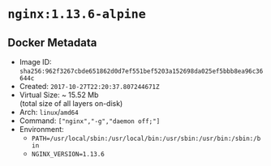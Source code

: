 # `nginx:1.13.6-alpine`

## Docker Metadata

- Image ID: `sha256:962f3267cbde651862d0d7ef551bef5203a152698da025ef5bbb8ea96c36644c`
- Created: `2017-10-27T22:20:37.807244671Z`
- Virtual Size: ~ 15.52 Mb  
  (total size of all layers on-disk)
- Arch: `linux`/`amd64`
- Command: `["nginx","-g","daemon off;"]`
- Environment:
  - `PATH=/usr/local/sbin:/usr/local/bin:/usr/sbin:/usr/bin:/sbin:/bin`
  - `NGINX_VERSION=1.13.6`
